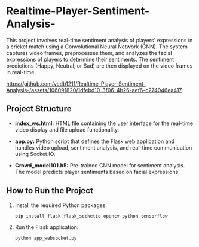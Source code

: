 # Realtime-Player-Sentiment-Analysis-


This project involves real-time sentiment analysis of players' expressions in a cricket match using a Convolutional Neural Network (CNN). The system captures video frames, preprocesses them, and analyzes the facial expressions of players to determine their sentiments. The sentiment predictions (Happy, Neutral, or Sad) are then displayed on the video frames in real-time.


https://github.com/vedb1211/Realtime-Player-Sentiment-Analysis-/assets/106091820/1dfebd10-3f06-4b26-aef6-c274046ea417


## Project Structure

- **index_ws.html:** HTML file containing the user interface for the real-time video display and file upload functionality.

- **app.py:** Python script that defines the Flask web application and handles video upload, sentiment analysis, and real-time communication using Socket.IO.

- **Crowd_model101.h5:** Pre-trained CNN model for sentiment analysis. The model predicts player sentiments based on facial expressions.

## How to Run the Project

1. Install the required Python packages:
   ```bash
   pip install flask flask_socketio opencv-python tensorflow

2. Run the Flask application:
   ```bash
   python app_websocket.py

   
